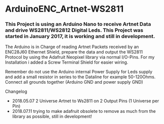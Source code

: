 # ArduinoENC_Artnet-WS2811
### This Project is using an Arduino Nano to receive Artnet Data and drive WS2811/WS2812 Digital Leds. This Project was started in January 2017, it is working and still in development.

The Arduino is in Charge of reading Artnet Packets received by an ENC28J60 Ethernet Shield, prepare the data and output the WS2811 Protocol by using the Adafruit Neopixel library via normal I/O-Pins. For my Installation i added a Screw Terminal Shield for easier wiring.

Remember do not use the Arduino internal Power Supply for Leds supply and add a small resistor in series to the Dataline for example 50-120Ohms. Connect all grounds together (Arduino GND and power supply GND)

Changelog

- 2018.05.07  2 Universe Artnet to Ws2811 on 2 Output Pins (1 Universe per Pin)
- 2018.07.11  trying to make adafruit obsolete to remove as much from the library as possible, still in development!
